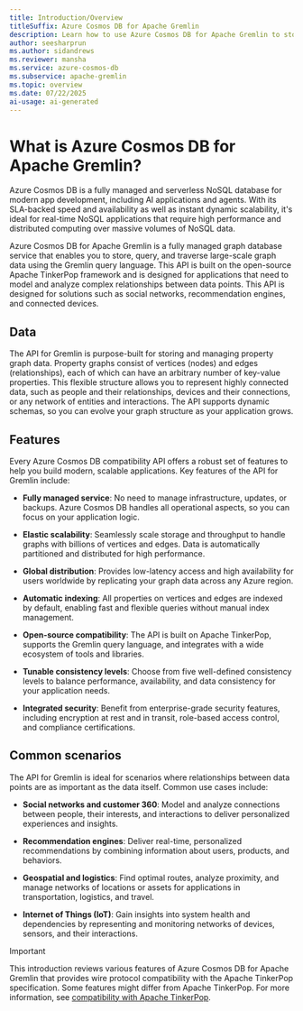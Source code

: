 ```yaml
---
title: Introduction/Overview
titleSuffix: Azure Cosmos DB for Apache Gremlin
description: Learn how to use Azure Cosmos DB for Apache Gremlin to store, query, and traverse massive graphs with the Gremlin graph query language of Apache TinkerPop.
author: seesharprun
ms.author: sidandrews
ms.reviewer: mansha
ms.service: azure-cosmos-db
ms.subservice: apache-gremlin
ms.topic: overview
ms.date: 07/22/2025
ai-usage: ai-generated
---
```


# What is Azure Cosmos DB for Apache Gremlin?

Azure Cosmos DB is a fully managed and serverless NoSQL database for modern app development, including AI applications and agents. With its SLA-backed speed and availability as well as instant dynamic scalability, it's ideal for real-time NoSQL applications that require high performance and distributed computing over massive volumes of NoSQL data.

Azure Cosmos DB for Apache Gremlin is a fully managed graph database service that enables you to store, query, and traverse large-scale graph data using the Gremlin query language. This API is built on the open-source Apache TinkerPop framework and is designed for applications that need to model and analyze complex relationships between data points. This API is designed for solutions such as social networks, recommendation engines, and connected devices.

## Data

The API for Gremlin is purpose-built for storing and managing property graph data. Property graphs consist of vertices (nodes) and edges (relationships), each of which can have an arbitrary number of key-value properties. This flexible structure allows you to represent highly connected data, such as people and their relationships, devices and their connections, or any network of entities and interactions. The API supports dynamic schemas, so you can evolve your graph structure as your application grows.

## Features

Every Azure Cosmos DB compatibility API offers a robust set of features to help you build modern, scalable applications. Key features of the API for Gremlin include:

- **Fully managed service**: No need to manage infrastructure, updates, or backups. Azure Cosmos DB handles all operational aspects, so you can focus on your application logic.

- **Elastic scalability**: Seamlessly scale storage and throughput to handle graphs with billions of vertices and edges. Data is automatically partitioned and distributed for high performance.

- **Global distribution**: Provides low-latency access and high availability for users worldwide by replicating your graph data across any Azure region.

- **Automatic indexing**: All properties on vertices and edges are indexed by default, enabling fast and flexible queries without manual index management.

- **Open-source compatibility**: The API is built on Apache TinkerPop, supports the Gremlin query language, and integrates with a wide ecosystem of tools and libraries.

- **Tunable consistency levels**: Choose from five well-defined consistency levels to balance performance, availability, and data consistency for your application needs.

- **Integrated security**: Benefit from enterprise-grade security features, including encryption at rest and in transit, role-based access control, and compliance certifications.

## Common scenarios

The API for Gremlin is ideal for scenarios where relationships between data points are as important as the data itself. Common use cases include:

- **Social networks and customer 360**: Model and analyze connections between people, their interests, and interactions to deliver personalized experiences and insights.

- **Recommendation engines**: Deliver real-time, personalized recommendations by combining information about users, products, and behaviors.

- **Geospatial and logistics**: Find optimal routes, analyze proximity, and manage networks of locations or assets for applications in transportation, logistics, and travel.

- **Internet of Things (IoT)**: Gain insights into system health and dependencies by representing and monitoring networks of devices, sensors, and their interactions.

> [!IMPORTANT]
> This introduction reviews various features of Azure Cosmos DB for Apache Gremlin that provides wire protocol compatibility with the Apache TinkerPop specification. Some features might differ from Apache TinkerPop. For more information, see [compatibility with Apache TinkerPop](support.md).
